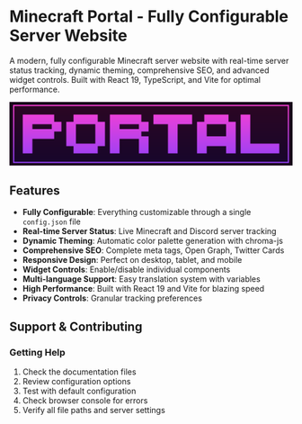 # Minecraft Portal - Fully Configurable Server Website

A modern, fully configurable Minecraft server website with real-time server status tracking, dynamic theming, comprehensive SEO, and advanced widget controls. Built with React 19, TypeScript, and Vite for optimal performance.

![Minecraft Portal Preview](images/logo.png)

## Features

- **Fully Configurable**: Everything customizable through a single `config.json` file
- **Real-time Server Status**: Live Minecraft and Discord server tracking
- **Dynamic Theming**: Automatic color palette generation with chroma-js
- **Comprehensive SEO**: Complete meta tags, Open Graph, Twitter Cards
- **Responsive Design**: Perfect on desktop, tablet, and mobile
- **Widget Controls**: Enable/disable individual components
- **Multi-language Support**: Easy translation system with variables
- **High Performance**: Built with React 19 and Vite for blazing speed
- **Privacy Controls**: Granular tracking preferences

## Support & Contributing

### Getting Help
1. Check the documentation files
2. Review configuration options
3. Test with default configuration
4. Check browser console for errors
5. Verify all file paths and server settings
